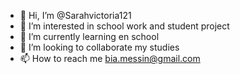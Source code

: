 - 👋 Hi, I’m @Sarahvictoria121
- 👀 I’m interested in school work and student project
- 🌱 I’m currently learning en school
- 💞️ I’m looking to collaborate my studies
- 📫 How to reach me bia.messin@gmail.com

<!---
Sarahvictoria121/Sarahvictoria121 is a ✨ special ✨ repository because its `README.md` (this file) appears on your GitHub profile.
You can click the Preview link to take a look at your changes.
--->
